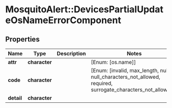 # MosquitoAlert::DevicesPartialUpdateOsNameErrorComponent


## Properties
Name | Type | Description | Notes
------------ | ------------- | ------------- | -------------
**attr** | **character** |  | [Enum: [os.name]] 
**code** | **character** |  | [Enum: [invalid, max_length, null, null_characters_not_allowed, required, surrogate_characters_not_allowed]] 
**detail** | **character** |  | 


